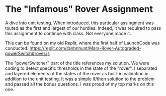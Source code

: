 # The "Infamous" Rover Assignment
A dive into unit testing. When introduced, this particular assingment was touted as the first and largest of our hurdles. Indeed, it was required to pass this assignment to continue with class. Not everyone made it.

This can be found on my old Replit, where the first half of LaunchCode was conducted: https://replit.com/@nbnhunt/Mars-Rover-Autograded-powerSwitch#rover.js

The "powerSwitcher" part of the title references my solution. We were coding to detect specific thresholds in the state of the "rover". I separated and layered elements of the states of the rover as built-in validation in addition to the unit testing. It was a simple if/then solution to the problem and passed all the bonus questions. I was proud of my top marks on this one.
